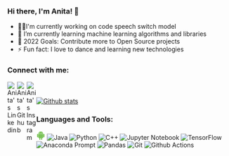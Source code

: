 ### Hi there, I'm Anita! 👋



- 👩‍💻I'm currently working on code speech switch model
- 🌱 I’m currently learning machine learning algorithms and libraries 
- 🥅 2022 Goals: Contribute more to Open Source projects
- ⚡ Fun fact: I love to dance and learning new technologies 


### Connect with me:

<a href="https://www.linkedin.com/in/anitakumarijena/">
  <img align="left" alt="Anita's Linkedin" width="22px" src="https://cdn.jsdelivr.net/npm/simple-icons@v3/icons/linkedin.svg" />
</a>
<a href="https://github.com/anitakumarijena/anitakumarijena">
  <img align="left" alt="Anita's Github" width="22px" src="https://cdn.jsdelivr.net/npm/simple-icons@v3/icons/github.svg" />
</a>
<a href="https://www.linkedin.com/in/anitakumarijena/">
  <img align="left" alt="Anita's Instagram" width="22px" src="https://cdn.jsdelivr.net/npm/simple-icons@v3/icons/instagram.svg" />
</a>



<br />
<br />

<a href="https://github.com/anitakumarijena/anitakumarijena">
 <img align="center" src="https://github-readme-stats.vercel.app/api?username=anitakumarijena&show_icons=true&theme=dracula&line_height=27" alt="Github stats"/>
</a>

### Languages and Tools:

<code><img height="20" src="https://raw.githubusercontent.com/github/explore/80688e429a7d4ef2fca1e82350fe8e3517d3494d/topics/android/android.png"></code>
![Java](http://img.shields.io/badge/-Java-%23FF6F00?style=flat-square&logo=java&logoColor=ffffff)
![Python](http://img.shields.io/badge/-Python-%233776AB?style=flat-square&logo=python&logoColor=ffffff)
![C++](http://img.shields.io/badge/-C++-%2300599C?style=flat-square&logo=c%2B%2B&logoColor=ffffff)
![Jupyter Notebook](http://img.shields.io/badge/-Jupyter%20Notebook-%23F37626?style=flat-square&logo=jupyter&logoColor=ffffff)
![TensorFlow](http://img.shields.io/badge/-Tensorflow-%23FF6F00?style=flat-square&logo=tensorflow&logoColor=ffffff)
![Anaconda Prompt](http://img.shields.io/badge/-Anaconda-%2342B029?style=flat-square&logo=anaconda&logoColor=ffffff)
![Pandas](http://img.shields.io/badge/-Pandas-%23150458?style=flat-square&logo=pandas&logoColor=ffffff)
![Git](https://img.shields.io/badge/-Git-black?style=flat-square&logo=git)
![Github Actions](http://img.shields.io/badge/-Github%20Actions-2088FF?style=flat-square&logo=github-actions&logoColor=ffffff)







